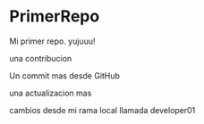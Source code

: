 # PrimerRepo
Mi primer repo. yujuuu!
 
una contribucion

Un commit mas desde GitHub

una actualizacion mas

cambios desde mi rama local llamada developer01